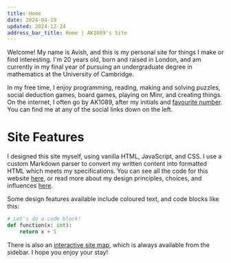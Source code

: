 ```yaml
---
title: Home
date: 2024-04-19
updated: 2024-12-24
address_bar_title: Home | AK1089's Site
---
```


Welcome! My name is Avish, and this is my personal site for things I make or find interesting. I'm 20 years old, born and raised in London, and am currently in my final year of pursuing an undergraduate degree in mathematics at the University of Cambridge.

In my free time, I enjoy programming, reading, making and solving puzzles, social deduction games, board games, playing on Minr, and creating things. On the internet, I often go by AK1089, after my initials and [favourite number](https://en.wikipedia.org/wiki/1089_%28number%29#In_magic). You can find me at any of the social links down on the left.

# Site Features

I designed this site myself, using vanilla HTML, JavaScript, and CSS.  I use a custom Markdown parser to convert my written content into formatted HTML which meets my specifications. You can see all the code for this website [here](https://github.com/AK1089/ak1089.github.io), or read more about my design principles, choices, and influences [here](/other/design).

Some design features available include <span style="color: var(--red)">coloured text</span>, and code blocks like this:

```python
# Let's do a code block!
def function(x: int):
    return x + 5
```

There is also an [interactive site map](/map), which is always available from the sidebar. I hope you enjoy your stay!